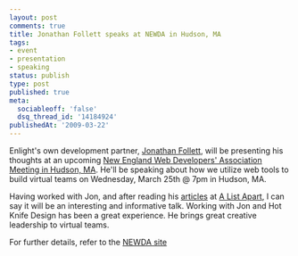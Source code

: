 ```yaml
---
layout: post
comments: true
title: Jonathan Follett speaks at NEWDA in Hudson, MA
tags:
- event
- presentation
- speaking
status: publish
type: post
published: true
meta:
  sociableoff: 'false'
  dsq_thread_id: '14184924'
publishedAt: '2009-03-22'
---
```


Enlight's own development partner, [Jonathan Follett](https://www.hotknifedesign.com), will be presenting his thoughts at an upcoming [New England Web Developers' Association Meeting in Hudson, MA](https://www.newda.org/?page_id=20). He'll be speaking about how we utilize web tools to build virtual teams on Wednesday, March 25th @ 7pm in Hudson, MA.

Having worked with Jon, and after reading his [articles](https://www.alistapart.com/authors/f/jonathanfollett/) at [A List Apart](https://www.alistapart.com), I can say it will be an interesting and informative talk. Working with Jon and Hot Knife Design has been a great experience. He brings great creative leadership to virtual teams.

For further details, refer to the [NEWDA site](https://www.newda.org/?page_id=20)
